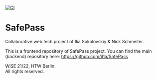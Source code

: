 [![CI](https://github.com/il1a/safepass-frontend/actions/workflows/ci.yml/badge.svg)](https://github.com/il1a/safepass-frontend/actions/workflows/ci.yml)

# SafePass
Collaborative web tech project of Ilia Sokolovskiy & Nick Schmeiter.

This is a frontend repository of SafePass project. You can find the main (backend) repository here:
https://github.com/il1a/SafePass

WiSE 21/22, HTW Berlin.                                                                                                                                                                                                                                                        
All rights reserved.
